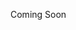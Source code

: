 <!--
.. title: LEVEL 6: MORE TOOLS AND PROCESSES
.. slug: level-6
.. date: 2019-04-12 15:21:19 UTC-04:00
.. tags: 
.. category: 
.. link: 
.. description: 
.. type: text
-->

Coming Soon
